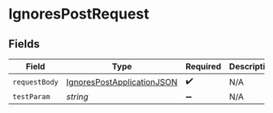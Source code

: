 # IgnoresPostRequest


## Fields

| Field                                                                               | Type                                                                                | Required                                                                            | Description                                                                         |
| ----------------------------------------------------------------------------------- | ----------------------------------------------------------------------------------- | ----------------------------------------------------------------------------------- | ----------------------------------------------------------------------------------- |
| `requestBody`                                                                       | [IgnoresPostApplicationJSON](../../models/operations/ignorespostapplicationjson.md) | :heavy_check_mark:                                                                  | N/A                                                                                 |
| `testParam`                                                                         | *string*                                                                            | :heavy_minus_sign:                                                                  | N/A                                                                                 |
